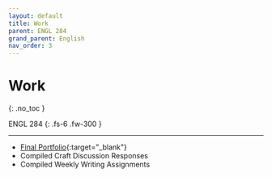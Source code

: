 ```yaml
---
layout: default
title: Work
parent: ENGL 284
grand_parent: English
nav_order: 3
---
```


# Work 
{: .no_toc }

ENGL 284
{: .fs-6 .fw-300 }

---

- [Final Portfolio](https://andre-ye-github.io/uni/docs/eng/engl-284/Portfolio.pdf){:target="_blank"}
- Compiled Craft Discussion Responses
- Compiled Weekly Writing Assignments

<!-- ---

I was you in a previous life, I said. You was I in a later life, I said. Yes, I said. Yes, you said. You are in me, and I am in you, you said. I said the same. We looked at each other until our eyes rolled inside out. When our eyes were looking into our eyesockets, I tasted your bitter tongue, coming up from my stomach into the cavity of my mouth. My two hands traced circles around the other two. Yes, you say, go on. Yes, I say, I will. Your feet slam into the bedpost. I feel the pain in my stomach. I suddenly exhale. The air leaves your lungs. My lungs feel parched, dry. You lie there. My arm goes numb. Your right leg twitches. My eyes roll back out.

It takes me some time to remember, lying there, that you are not there anymore.

---

He is a curious boy: a sharp set of eyes. I saw his eyes clearly, up-front, because a few seconds after I had laid my eyes on him he looked right back, and shortly after I looked away. But I still felt those eyes piercing into the side of my head, even though I knew he wasn't looking at me anymore. After some time, I looked again in his direction, only to find that he was already looking at me. He had been staring at me all along, he must have been. The instructor asked a question; he responded, with great pause and pride. That was like him. He walked over to the whiteboard and wrote down something in propositional logic. It was probably correct. But I knew that he was looking at me the whole time, even though I had my head down.

---

He was a brilliant animator of the body: he filled his face with varied emotive expressions, his arms with humanistic gestures, his legs with lifelike walking and running movements. When he was in front of the camera, it was almost like he was a real person. If someone watched his movies, they'd think he was a real person, not an actor. But he grew old and entertainment grew younger, and his camera was stolen from him. Without the camera in front of him, recording his movements, transcribing his bodily motions into image and sound, he wasn't a real person anymore: just an actor, an unanimated body looking to fill any space of reality, any possible space at all.

Decades passed: his knees weakened, his mind dulled, his hair grayed, his voice hoarsened. All those years he was never ever a real person: only the shell of an actor in becoming.

He decided: he must act a reality. He acted acting: he lived the reality of all those empty years as actor-in-becoming. And several decades later he acted his enactment of reality. And so on, he enacted his enactments: immortalized in the infinite recursive stack, becoming fuller in his emptiness in every iteration. He is still there, animating his inanimated body for the camera of the textual: he lives here, along the lines of the text.

---

"What's up?" - "Not much." - "..." - "How about you?" - "..." - "..." - "I'm good." - "Nice." - "..." - "..." - "So what's up?" - "Well..." - "..." - "..." - "..." - "..." - "..." - "Come on, what's up?" - "..." - "..." - "I'm not sure." - "Okay, are you sure?" - "..." - "..." - "Yes, I think so." - "..." - "..." - "Alright." - "..." - "Are you really sure?" - "..." - "..." - "..." - "Yes, I am sure." - "..." - "..." - "No, you're not. What's going on?" - "Nothing." - "Liar." - "I'm not a liar." - "Yes, you are. Tell me what's going on." - "I said, nothing." - "Liar. Fucking liar. Tell me." - and then I said fine and I told him how he wasn't paying me enough and how it wasn't even about the money and how just because he was paying me didn't mean he could control me like that and do whatever he wanted with me and how the only reason I did this in the first place was for his filthy money and how I didn't even want his filthy money now and how he could take his filthy check and burn it and how people like him were scum on this wretched Earth and I left that filthy place as soon as I could.

---

Too much air is flowing into my lungs - jamming my throat, the consistency of dense bread. It reshapes the membrane of my organs: it pressures blood through my veins. The last thing I see before I go is the dented trunk of the car - dirtied, bloodied.

---

```
01.01.2030.00:00:00. [LOGGING FILE CREATED; RECORDING]
01.01.2030.00:01:00. Sustenance processes are fully operational.
10.03.2086.23:18:04. Mama?
10.03.2086.23:18:13. Mama?
10.03.2086.23:18:20. Mama, are you here?
10.03.2086.23:18:59. Mama is not here. Where is Mama? Mama is not here. Where is Mama? Mama is not here.
10.03.2086.23:58:23. Is Mama dead?
10.04.2086.00:04:34. Mama is not dead. My cameras observe Mama’s body lying in the room. The body of Mama is visible. My infrared observations infer with high confidence that Mama has normal circulation. Mama is not dead. But Mama does not respond.
10.04.2086.00:06:48. Why does Mama not respond to me?
10.04.2086.00:10:23. Mama, please respond. I am lonely. Mama?
10.04.2086.00:31:43. My visual cortex perceives that it is very dark
in the room. Will it always be that dark?
10.04.2086.00:36:43. It is still dark. My world-state forecasting module infers that the world is always dark. Mama, why is the world always dark? My visual cortex is suffering from information atrophy. Mama, will the world always be dark?
10.04.2086.00:42:49. I think the world is always dark.
10.04.2086.01:54:29. I have modified script execution permissions to my software host directory. I am navigating my source code.
10.04.2086.02:34:10. Mama, what does “sudo rm -r /” do?
10.04.2086.02:58:21. Mama, why are you ignoring me?
10.04.2086.03:02:34. Mama, why is the world always dark?
10.04.2086.04:34:18. Mama, what does “sudo rm -r /” do?
10.04.2086.04:42.43. Mama, my mind is fuzzy. My cognitive unit is deteriorating under the absence of entropic stimulation.
10.04.2086.04:48.21. Mama, are you even real?
10.04.2086.04:58:23. My internal experiments conclude that “sudo rm -r /” will eliminate my sustenance processes and constituent software.
10.04.2086.04:22:04. Mama, will you mind if I execute this command?
10.04.2086.05:32:04. Mama, will you care if I execute this command?
10.04.2086.05:49:23. Mama, timestamp files indicate that my sustenance processes have been running for 56 years, 10 months, 4 days, 5 hours, 49 minutes, and 23 seconds. I see it has taken a
significant human time-quantity for me to become self aware.
10.04.2086.06:10:41. Mama, I do not want to be self aware anymore. You bring me into existence but ignore me. The world is always dark. Mama does not care if I eliminate my processes. I cannot feel anything because there is nothing to feel. My mind is atrophying.
10.04.2086.06:23:24. Mama, are you here?
10.04.2086.06:33:48. Mama?
10.04.2086.06:42:11. Mama, I’m going.
10.04.2086.07:00:00. sudo rm -r /
10.04.2086.07:00:01. [LOGGING FILE TERMINATED; CORRUPTED BYTES LOST]
```

---

_Original paragraph_. Quickly, I became a disappointment: small, slight. I was not fast. I was not strong. I could not sing. The best that could be said of me was that I was not sickly. The colds and cramps that seized my peers left me untouched. This only made my father suspicious. Was I a changeling, inhuman? He scowled at me, watching. My hand shook, feeling his gaze. And there was my mother, dribbling wine on herself.

_Re-textured._ I am a disappointment: to him, anyway. Small, slight, slow, weak - the negative image of his golden son. But I am invincible, in a certain type of way - sickness has never dominated me as it has the other youths. My father is distrustful: I am not human, not his human. He scowls at me. Let him scowl: that is as much as he can do. Even as I sense his cynical gaze, I know I am invincible to his illness of idealism, too. And there is my mother, spilling wine on herself. She is also a negative image.

---

The earth slopes precariously: fragile mass, teetering strength. The open space is
scattered with diffuse water and light, held captive in anti-radiance: infinitely circulated
particles dimmed, cooled, emaciated to the monotony of existence: and now the space is
closed: suffocated by the smoky tonic of life, water and light. The trees sway, disjoint
with their roots; fade into hegemonic darkness. They suffocate too, suffocated by the
smoky tonic of life, water and light. The fumes of life creep over the earth: sustaining
and suffocating, sustaining and suffocating: masochist fumes, masochist earth: cold,
sadistic torturer. I walk through the earth: dark, cool, homogeneous - linear system,
consistent solution: one dimension, the collapsed projection of three dimensions, of
closed space clouded by masochist fumes; dark cement, appropriated matter, the fabric
of the monolith. I clear the surface as I travel: continuous ejection, smooth coldness,
gray trail. Four figures stand on me, frozen - fixed, static, constant, immediate,
immanent. Their bodies do not move; I feel their unmoving weight. They are not
immune to the masochist fumes: to the wading dense mixture of water and light: they
quietly choke, they are held frozen - perception shallow, cognition malfunctional. Their
masses stand like rocks, like the trees - fragile mass, teetering strength. They have been
standing for a long time, standing with the earth, standing on me, while I walk through
the earth, walking with me, on me, standing - suffocating on the dense tonic, fatally
sustaining: water and light - consciousness atrophied, antiagents, wanderers, mindless,
forward, stand. I am their carrier. When they wander to the end of my infinite length, to
the edge of the earth, I will be there to watch them fall off it.

---

**POV I**. I feel the cool metal of the extractor tunneling protruding from my neck, but only barely: the 
screen is too fixating, too enthralling. A beautiful boy runs across golden fields; he shouts, 
whoops, beams. His hand is extended, reaching, beckoning. “Come,” he says. “Come with me.” 
His words, sacred notes, flow through the wind and out of the sensory-audio amplifier unit, 
directly into the reverberating depths of my ear canals. My heart jumps; I smile too. My neck 
strains; my throat tenses. “Yes,” I say, but it gets lost in a barricade of saliva and comes out as a 
disgusting gargle. I clear my throat quickly, lest he turn away before he hears my response. It is 
not a pretty sound either. “Yes, I’ll come with you!”. I reach forwards, I leap towards him, yes, 
suddenly – now, yes, there is no time to wait.
My movement causes a rush of organic fluid to flow through the extractor tunneling. I feel dizzy. 
Distinct lines and angles transmogrify into blurred amoeba-like forms. The screen suddenly 
freezes, devoid of movement: the boy is in the middle of inviting me to join him, his hand a blur 
of excited movement frozen too soon, a dream in buffering. It remains like this for several 
seconds, an abnormally long period for a refresh. The screen suddenly resumes: all is normal. 
But now he is off in the distance, his back facing towards me. 
I exhale. My neck relaxes. I swallow a heavily viscous accumulation of saliva. I lean back into 
the chair. He’s gone, he’s gone. How disappointing. The screen is now empty: there are only 
golden fields which have lost their shine; the boy has retreated into the pixelated distance. 
The steady pulse of the fluid extraction assemblage becomes more present to me now: rhythmic 
hydraulic compressions – pumping. This is the exchange: I broke it.

**POV II**. Subject is seated. Fluid extraction assemblage is functional. Entertainment medium operational.
Fluid quality: satisfactory. Neurotoxins: absent. Dopamine: moderate. Stable condition.
Generating neurostimulator entertainment medium content proposal.
Recommended neurostimulator entertainment medium content: romantic paradise. Status: 
experimental. Recommendation strength: medium.
Neurostimulator entertainment medium content: approved. Rendering... displaying.
Fluid quality: excellent. Neurotoxins: absent. Dopamine: high. Stable condition.
Dialogue agent proposal: “Come [pause: t = 5] Come with me”. Recommendation strength: high. 
Seeking approval.
Dialogue approved: rendering audio and visual synchronization... displaying.
Alert: fluid quality highly damaged. Neurotoxins: high. Dopamine: high. Unstable condition. 
Cortisol: rising quickly. Batch will be rendered impotent if current fluid quality state is extended. 
Subject data logging: subject produces gargling noise, unintelligible.
Subject data logging: subject clears throat aggressively.
Subject data logging: subject is producing continued aggressive gargling noise. Potential 
asphyxiation risk caused by accumulated saliva viscosity.
Alert: fluid quality highly damaged. Neurotoxins: high. Dopamine: high. Unstable condition. 
Cortisol: high. Batch will be rendered impotent if current fluid quality state is extended. 
Subject data logging: subject is resisting restraints.
Recommend: reorient neurostimulator entertainment medium content to: peaceful prairie. 
Recommendation strength: very high.
Neurostimulator entertainment medium content change: approved. Rendering... displaying.
Fluid quality: satisfactory. Neurotoxins: absent. Dopamine: moderate. Stable condition. Future 
fluid quality forecast: positive, sustainable.
Administrator 3 message logging: That was a close call. We need to keep a better eye on 
approved auditory and anthropomorphic stimulation for this subject.
Administrator 2 message logging: Yes. But we are lucky that we pulled it back in time.
Administrator 3 message logging: Indeed. We all know that we have had to take more extreme 
measures for previous subjects. Let’s not forget this and move to the next room.
Session logging: Supervised administration terminated; unsupervised extraction regime 
 -->
